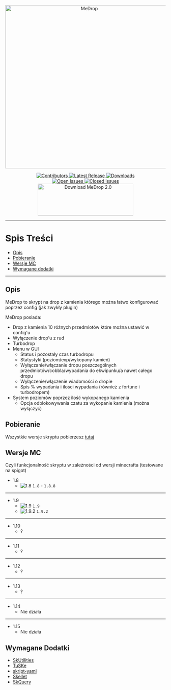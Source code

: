 <p align="center">
  <a title="MeDropp" href="https://discord.gg/QpGwsJZ" target="_blank">
    <img src="https://cdn.discordapp.com/attachments/586961356151062551/689180456364933172/3ad6bc54902808ad4f283ba027a71232008ee6d3f4f5afd793f7dc281321f1199170af772cf3fb3dda39a3ee5e6b4b0d3255.png" width="512" alt="MeDrop" />
  </a>
</p>
<p align="center">
  <a title="Contributors" href="https://github.com/Mefuuu/MeDrop/contributors" target="_blank">
    <img src="https://img.shields.io/github/contributors/Mefuuu/MeDrop.svg?style=for-the-badge" alt="Contributors" />
  </a>
  <a title="Release" href="https://github.com/Mefuuu/MeDrop/releases" target="_blank">
    <img src="https://img.shields.io/github/release/Mefuuu/MeDrop.svg?style=for-the-badge" alt="Latest Release" />
  </a>
  <a title="Downloads" href="https://github.com/Mefuuu/MeDrop/downloads" target="_blank">
    <img src="https://img.shields.io/github/downloads/Mefuuu/MeDrop/total.svg?style=for-the-badge" alt="Downloads" />
  </a><br>
  <a title="Open Issues" href="https://github.com/Mefuuu/MeDrop/issues" target=_blank">
    <img src="https://img.shields.io/github/issues-raw/Mefuuu/MeDrop.svg?style=for-the-badge" alt="Open Issues" />
  </a>
  <a title="Closed Issues" href="https://github.com/Mefuuu/MeDrop/issues" target=_blank">
    <img src="https://img.shields.io/github/issues-closed-raw/Mefuuu/MeDrop.svg?style=for-the-badge" alt="Closed Issues" />
  </a><br>
  <a title="Download" href="https://github.com/Mefuuu/MeDrop/releases/download/2.0/medrop.sk" target="_blank">
    <img src="https://archive.org/download/download-button-png/download-button-png.png" width="300" height="100" alt="Download MeDrop 2.0" />
  </a>
</p>

** **

# Spis Treści

- [Opis](#opis)
- [Pobieranie](#pobieranie)
- [Wersje MC](#wersje-mc)
- [Wymagane dodatki](#wymagane-dodatki)

** **

## Opis

MeDrop to skrypt na drop z kamienia którego można łatwo konfigurować poprzez config (jak zwykły plugin)

MeDrop posiada:
- Drop z kamienia 10 różnych przedmiotów które można ustawić w config'u
- Wyłączenie drop'u z rud
- Turbodrop
- Menu w GUI
  - Status i pozostały czas turbodropu
  - Statystyki (poziom/exp/wykopany kamień)
  - Wyłączanie/włączanie dropu poszczególnych przedmiotów/cobbla/wypadania do ekwipunku/a nawet całego dropu
  - Wyłączenie/włączenie wiadomości o dropie
  - Spis % wypadania i ilości wypadania (również z fortune i turbodropem)
- System poziomów poprzez ilość wykopanego kamienia
  - Opcja odblokowywania czatu za wykopanie kamienia (można wyłączyć)

## Pobieranie

Wszystkie wersje skryptu pobierzesz [tutaj](https://github.com/Mefuuu/MeDrop/releases)

## Wersje MC

Czyli funkcjonalność skryptu w zależności od wersji minecrafta (testowane na spigot)

- 1.8
  - ![1.8](https://placehold.it/15/f03c15/000000?text=+) `1.8` - `1.8.8`
** **
- 1.9
  - ![1.9](https://placehold.it/15/f03c15/000000?text=+) `1.9`
  - ![1.9.2](https://placehold.it/15/00ff00/000000?text=+) `1.9.2`
** **
- 1.10
  - ?
** **
- 1.11
  - ?
** **
- 1.12
  - ?
** **
- 1.13
  - ?
** **
- 1.14
  - Nie działa
** **
- 1.15
  - Nie działa

## Wymagane Dodatki

- [SkUtilities](https://github.com/tim740/skUtilities/releases/)
- [TuSKe](https://github.com/Tuke-Nuke/TuSKe/releases)
- [skript-yaml](https://github.com/Sashie/skript-yaml/releases/)
- [Skellet](https://forums.skunity.com/resources/skellett-the-beast-addon.24/)
- [SkQuery](https://github.com/SkQuery/SkQuery/releases)
